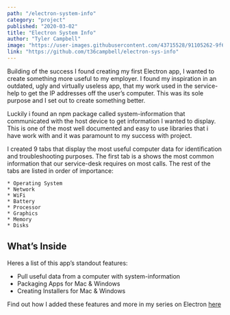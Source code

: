 ```yaml
---
path: "/electron-system-info"
category: "project"
published: "2020-03-02"
title: "Electron System Info"   
author: "Tyler Campbell"
image: "https://user-images.githubusercontent.com/43715528/91105262-9f67e080-e63d-11ea-87b5-fda73e3c9d5a.png"
link: "https://github.com/t36campbell/electron-sys-info"
---
```

Building of the success I found creating my first Electron app, I wanted to create something more useful to my employer. I found my inspiration in an outdated, ugly and virtually useless app, that my work used in the service-help to get the IP addresses off the user’s computer.  This was its sole purpose and I set out to create something better.

Luckily i found an npm package called system-information that communicated with the host device to get information I wanted to display. This is one of the most well documented and easy to use libraries that i have work with and it was paramount to my success with project. 

I created 9 tabs that display the most useful computer data for identification and troubleshooting purposes. The first tab is a shows the most common information that our service-desk requires on most calls. The rest of the tabs are listed in order of importance:

	* Operating System 
	* Network
	* WiFi
	* Battery
	* Processor
	* Graphics
	* Memory
	* Disks

## What’s Inside
Heres a list of this app’s standout features:

* Pull useful data from a computer with system-information 
* Packaging Apps for Mac & Windows
* Creating Installers for Mac & Windows

Find out how I added these features and more in my series on Electron [here](link_to_page)
